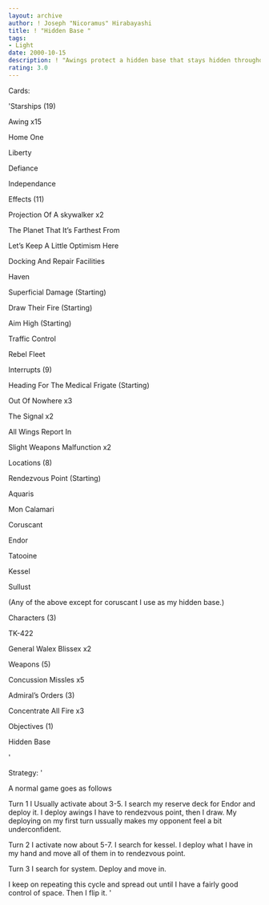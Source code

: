 ```yaml
---
layout: archive
author: ! Joseph "Nicoramus" Hirabayashi
title: ! "Hidden Base "
tags:
- Light
date: 2000-10-15
description: ! "Awings protect a hidden base that stays hidden throughout the game."
rating: 3.0
---
```

Cards: 

'Starships (19)

Awing x15

Home One

Liberty

Defiance

Independance


Effects (11)

Projection Of A skywalker x2

The Planet That It’s Farthest From

Let’s Keep A Little Optimism Here

Docking And Repair Facilities

Haven

Superficial Damage (Starting)

Draw Their Fire (Starting)

Aim High (Starting)

Traffic Control

Rebel Fleet


Interrupts (9)

Heading For The Medical Frigate (Starting)

Out Of Nowhere x3

The Signal x2

All Wings Report In

Slight Weapons Malfunction x2


Locations (8)

Rendezvous Point (Starting)

Aquaris

Mon Calamari

Coruscant

Endor

Tatooine

Kessel

Sullust

(Any of the above except for coruscant I use as my hidden base.)


Characters (3)

TK-422

General Walex Blissex x2


Weapons (5)

Concussion Missles x5


Admiral’s Orders (3)

Concentrate All Fire x3


Objectives (1)

Hidden Base

'

Strategy: '

A normal game goes as follows

Turn 1 I Usually activate about 3-5. I search my reserve deck for Endor and deploy it. I deploy awings I have to rendezvous point, then I draw. My deploying on my first turn ussually makes my opponent feel a bit underconfident.

Turn 2 I activate now about 5-7. I search for kessel. I deploy what I have in my hand and move all of them in to rendezvous point.

Turn 3 I search for system. Deploy and move in.


I keep on repeating this cycle and spread out until I have a fairly good control of space. Then I flip it. '